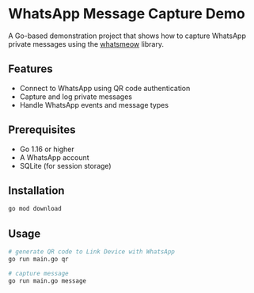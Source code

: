 # WhatsApp Message Capture Demo

A Go-based demonstration project that shows how to capture WhatsApp private messages using the [whatsmeow](https://github.com/tulir/whatsmeow) library.

## Features

- Connect to WhatsApp using QR code authentication
- Capture and log private messages
- Handle WhatsApp events and message types

## Prerequisites

- Go 1.16 or higher
- A WhatsApp account
- SQLite (for session storage)

## Installation

```bash
go mod download
```

## Usage

```bash
# generate QR code to Link Device with WhatsApp
go run main.go qr

# capture message
go run main.go message
```
